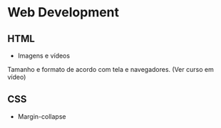 # Web Development
## HTML
* Imagens e vídeos

Tamanho e formato de acordo com tela e navegadores. (Ver curso em vídeo)

## CSS
* Margin-collapse